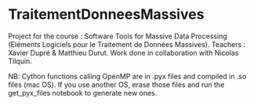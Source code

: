 # TraitementDonneesMassives
Project for the course : Software Tools for Massive Data Processing (Eléments Logiciels pour le Traitement de Données Massives). Teachers : Xavier Dupré & Matthieu Durut. Work done in collaboration with Nicolas Tilquin. 



NB: Cython functions calling OpenMP are in .pyx files and compiled in .so files (mac OS). If you use another OS, erase those files and run the get_pyx_files notebook to generate new ones. 

